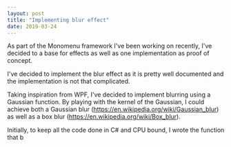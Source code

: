 ```yaml
---
layout: post
title: "Implementing blur effect"
date: 2019-03-24
---
```


As part of the Monomenu framework I've been working on recently, I've decided to a base for effects as well as one implementation as proof of concept.

I've decided to implement the blur effect as it is pretty well documented and the implementation is not that complicated.

Taking inspiration from WPF, I've decided to implement blurring using a Gaussian function. By playing with the kernel of the Gaussian, I could achieve both a Gaussian blur (https://en.wikipedia.org/wiki/Gaussian_blur) as well as a box blur (https://en.wikipedia.org/wiki/Box_blur).


Initially, to keep all the code done in C# and CPU bound, I wrote the function that b
